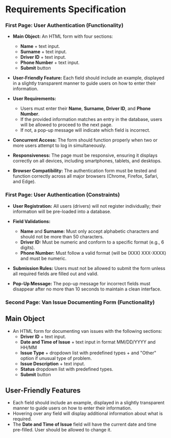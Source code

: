 # Requirements Specification

### First Page: User Authentication **(Functionality)**

- **Main Object:** An HTML form with four sections: 
  - **Name** + text input.
  - **Surname**  + text input.
  - **Driver ID**  + text input.
  - **Phone Number**  + text input.
  - **Submit** button
  
- **User-Friendly Feature:** Each field should include an example, displayed in a slightly transparent manner to guide users on how to enter their information.
- **User Requirements:**
  - Users must enter their **Name**, **Surname**, **Driver ID**, and **Phone Number**.
  - If the provided information matches an entry in the database, users will be allowed to proceed to the next page.
  - If not, a pop-up message will indicate which field is incorrect.
- **Concurrent Access:** The form should function properly when two or more users attempt to log in simultaneously.
- **Responsiveness:** The page must be responsive, ensuring it displays correctly on all devices, including smartphones, tablets, and desktops.
- **Browser Compatibility:** The authentication form must be tested and function correctly across all major browsers (Chrome, Firefox, Safari, and Edge).


### First Page: User Authentication **(Constraints)**

- **User Registration:** All users (drivers) will not register individually; their information will be pre-loaded into a database.

- **Field Validations:**
  - **Name** and **Surname:** Must only accept alphabetic characters and should not be more than 50 characters.
  - **Driver ID:** Must be numeric and conform to a specific format (e.g., 6 digits).
  - **Phone Number:** Must follow a valid format (will be (XXX) XXX-XXXX) and must be numeric.

- **Submission Rules:** Users must not be allowed to submit the form unless all required fields are filled out and valid.

- **Pop-Up Message:** The pop-up message for incorrect fields must disappear after no more than 10 seconds to maintain a clean interface.
  
### Second Page: Van Issue Documenting Form **(Functionality)**

## Main Object

- An HTML form for documenting van issues with the following sections:
  - **Driver ID**  + text input.
  - **Date and Time of Issue**  + text input in format MM/DD/YYYY and HH/MM
  - **Issue Type**  + dropdown list with predefined types + and "Other" option if unusual type of problem.
  - **Issue Description** + text input.
  - **Status** dropdown list with predefined types.
  - **Submit** button

## User-Friendly Features

- Each field should include an example, displayed in a slightly transparent manner to guide users on how to enter their information.
- Hovering over any field will display additional information about what is required.
- The **Date and Time of Issue** field will have the current date and time pre-filled. User should be allowed to change it.
